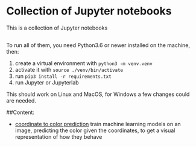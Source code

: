 # Collection of Jupyter notebooks

This is a collection of Jupyter notebooks

##
To run all of them, you need Python3.6 or newer installed on the machine, then:

1. create a virtual environment with `python3 -m venv.venv`
2. activate it with `source ./venv/bin/activate`
3. run `pip3 install -r requirements.txt`
4. run Jupyter or Jupyterlab

This should work on Linux and MacOS, for Windows a few changes could are needed.

##Content:

* [coordinate to color prediction](notebooks/coordinate_to_color_prediction.ipynb) train machine learning models on an image, predicting the color given the coordinates, to get a visual representation of how they behave
